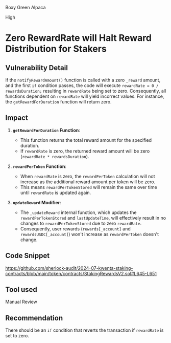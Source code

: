 Boxy Green Alpaca

High

# Zero RewardRate will Halt Reward Distribution for Stakers

## Vulnerability Detail
If the `notifyRewardAmount()` function is called with a zero `_reward` amount, and the first `if` condition passes, the code will execute `rewardRate = 0 / rewardsDuration;` resulting in `rewardRate` being set to zero. Consequently, all functions dependent on `rewardRate` will yield incorrect values. For instance, the `getRewardForDuration` function will return zero.
## Impact

1. **`getRewardForDuration` Function**:
   - This function returns the total reward amount for the specified duration.
   - If `rewardRate` is zero, the returned reward amount will be zero (`rewardRate * rewardsDuration`).

2. **`rewardPerToken` Function**:
   - When `rewardRate` is zero, the `rewardPerToken` calculation will not increase as the additional reward amount per token will be zero.
   - This means `rewardPerTokenStored` will remain the same over time until `rewardRate` is updated again.


3. **`updateReward` Modifier**:
   - The `_updateReward` internal function, which updates the `rewardPerTokenStored` and `lastUpdateTime`, will effectively result in no changes to `rewardPerTokenStored` due to zero `rewardRate`.
   - Consequently, user rewards (`rewards[_account]` and `rewardsUSDC[_account]`) won't increase as `rewardPerToken` doesn't change.


## Code Snippet
https://github.com/sherlock-audit/2024-07-kwenta-staking-contracts/blob/main/token/contracts/StakingRewardsV2.sol#L645-L651
## Tool used
Manual Review

## Recommendation
There should be an `if` condition that reverts the transaction if `rewardRate` is set to zero.